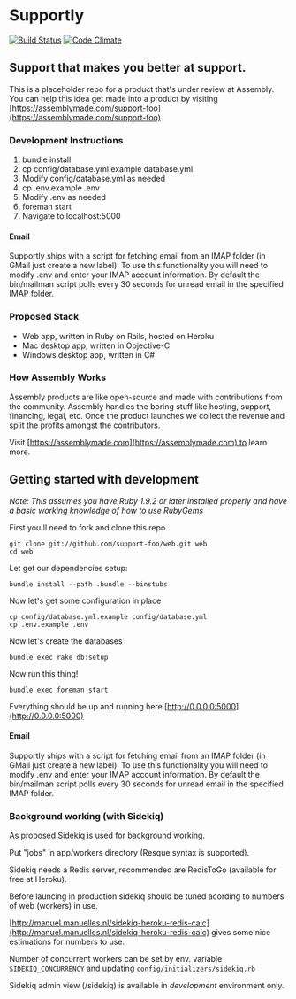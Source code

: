 # Supportly

[![Build Status](https://travis-ci.org/support-foo/web.png?branch=master)](https://travis-ci.org/support-foo/web)
[![Code Climate](https://codeclimate.com/github/support-foo/web.png)](https://codeclimate.com/github/support-foo/web)

## Support that makes you better at support.

This is a placeholder repo for a product that's under review at Assembly. You can help this idea get made into a product by visiting [https://assemblymade.com/support-foo](https://assemblymade.com/support-foo).

### Development Instructions


1. bundle install
2. cp config/database.yml.example database.yml
3. Modify config/database.yml as needed
4. cp .env.example .env
5. Modify .env as needed
6. foreman start
7. Navigate to localhost:5000

#### Email

Supportly ships with a script for fetching email from an IMAP folder 
(in GMail just create a new label). To use this functionality you will need to 
modify .env and enter your IMAP account information. By default the bin/mailman 
script polls every 30 seconds for unread email in the specified IMAP folder.

### Proposed Stack

  * Web app, written in Ruby on Rails, hosted on Heroku
  * Mac desktop app, written in Objective-C
  * Windows desktop app, written in C#

### How Assembly Works

Assembly products are like open-source and made with contributions from the community. Assembly handles the boring stuff like hosting, support, financing, legal, etc. Once the product launches we collect the revenue and split the profits amongst the contributors.

Visit [https://assemblymade.com](https://assemblymade.com) to learn more.

## Getting started with development

*Note: This assumes you have Ruby 1.9.2 or later installed properly and have a basic working knowledge of how to use RubyGems*

First you'll need to fork and clone this repo.

```
git clone git://github.com/support-foo/web.git web
cd web
```

Let get our dependencies setup:

```
bundle install --path .bundle --binstubs
```

Now let's get some configuration in place

```
cp config/database.yml.example config/database.yml
cp .env.example .env
```

Now let's create the databases

```
bundle exec rake db:setup
```

Now run this thing!

```
bundle exec foreman start
```

Everything should be up and running here [http://0.0.0.0:5000](http://0.0.0.0:5000)

#### Email

Supportly ships with a script for fetching email from an IMAP folder 
(in GMail just create a new label). To use this functionality you will need to 
modify .env and enter your IMAP account information. By default the bin/mailman 
script polls every 30 seconds for unread email in the specified IMAP folder.


### Background working (with Sidekiq)

As proposed Sidekiq is used for background working.

Put "jobs" in app/workers directory (Resque syntax is supported).

Sidekiq needs a Redis server, recommended are RedisToGo (available for free at Heroku).

Before launcing in production sidekiq should be tuned acording to numbers of web (workers) in use.

[http://manuel.manuelles.nl/sidekiq-heroku-redis-calc](http://manuel.manuelles.nl/sidekiq-heroku-redis-calc) gives some nice estimations for numbers to use.

Number of concurrent workers can be set by env. variable ```SIDEKIQ_CONCURRENCY``` and updating ```config/initializers/sidekiq.rb```

Sidekiq admin view (/sidekiq) is available in _development_ environment only.


